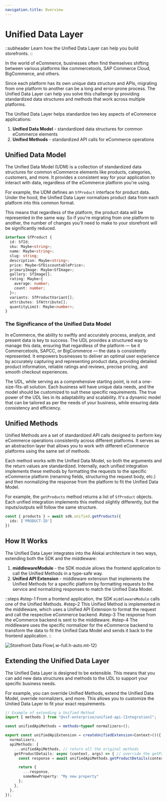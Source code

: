 ```yaml
---
navigation.title: Overview
---
```


# Unified Data Layer
::subheader
Learn how the Unified Data Layer can help you build storefronts.
::
 
In the world of eCommerce, businesses often find themselves shifting between various platforms like commercetools, SAP Commerce Cloud, BigCommerce, and others. 

Since each platform has its own unique data structure and APIs, migrating from one platform to another can be a long and error-prone process. The Unified Data Layer can help you solve this challenge by providing standardized data structures and methods that work across multiple platforms.

The Unified Data Layer helps standardize two key aspects of eCommerce applications:

1. **Unified Data Model** - standardized data structures for common eCommerce elements
2. **Unified Methods** - standardized API calls for eCommerce operations


## Unified Data Model

The Unified Data Model (UDM) is a collection of standardized data structures for common eCommerce elements like products, categories, customers, and more. It provides a consistent way for your application to interact with data, regardless of the eCommerce platform you're using. 

For example, the UDM defines an `SfProduct` interface for product data. Under the hood, the Unified Data Layer normalizes product data from each platform into this common format. 

This means that regardless of the platform, the product data will be represented in the same way. So if you're migrating from one platform to another, the number of changes you'll need to make to your storefront will be significantly reduced.

```ts
interface SfProduct {
  id: SfId;
  sku: Maybe<string>;
  name: Maybe<string>;
  slug: string;
  description: Maybe<string>;
  price: Maybe<SfDiscountablePrice>;
  primaryImage: Maybe<SfImage>;
  gallery: SfImage[];
  rating: Maybe<{
    average: number;
    count: number;
  }>;
  variants: SfProductVariant[];
  attributes: SfAttribute[];
  quantityLimit: Maybe<number>;
}
```

### The Significance of the Unified Data Model

In eCommerce, the ability to swiftly and accurately process, analyze, and present data is key to success. The UDL provides a structured way to manage this data, ensuring that regardless of the platform — be it Commercetools, SAPCC, or BigCommerce — the data is consistently represented. It empowers businesses to deliver an optimal user experience by accurately capturing and representing product data, providing detailed product information, reliable ratings and reviews, precise pricing, and smooth checkout experiences.

The UDL, while serving as a comprehensive starting point, is not a one-size-fits-all solution. Each business will have unique data needs, and the model should be customized to suit these specific requirements. The true power of the UDL lies in its adaptability and scalability. It's a dynamic model that can be tailored as per the needs of your business, while ensuring data consistency and efficiency.

## Unified Methods

Unified Methods are a set of standardized API calls designed to perform key eCommerce operations consistently across different platforms. It serves as an abstraction layer that allows you to work with different eCommerce platforms using the same set of methods. 

Each method works with the Unified Data Model, so both the arguments and the return values are standardized. Internally, each unified integration implements these methods by formatting the requests to the specific eCommerce platform (renaming fields, structuring the request body, etc.) and then normalizing the response from the platform to fit the Unified Data Model.

For example, the `getProducts` method returns a list of `SfProduct` objects. Each unified integration implements this method slightly differently, but the inputs/outputs will follow the same structure.

```ts
const { products } = await sdk.unified.getProducts({
  ids: ['PRODUCT-ID']
})
```

## How It Works

The Unified Data Layer integrates into the Alokai architecture in two ways, extending both the SDK and the middleware:

1. **middlewareModule** - the SDK module allows the frontend application to call the Unified Methods in a type-safe way.
2. **Unified API Extension** - middleware extension that implements the Unified Methods for a specific platform by formatting requests to the service and normalizing responses to match the Unified Data Model. 

::steps
#step-1
From a frontend application, the SDK `middlewareModule` calls one of the Unified Methods.
#step-2
This Unified Method is implemented in the middleware, which uses a Unified API Extension to format the request and call the respective eCommerce backend.
#step-3
The response from the eCommerce backend is sent to the middleware.
#step-4
The middleware uses the specific normalizer for the eCommerce backend to transform the data to fit the Unified Data Model and sends it back to the frontend application.
::

![Storefront Data Flow](./v0/static/data-flow.jpg){.w-full.h-auto.mt-12}

## Extending the Unified Data Layer

The Unified Data Layer is designed to be extensible. This means that you can add new data structures and methods to the UDL to support your specific business needs.

For example, you can override Unified Methods, extend the Unified Data Model, override normalizers, and more. This allows you to customize the Unitied Data Layer to fit your exact requirements.

```ts
// Example of extending a Unified Method
import { methods } from "@vsf-enterprise/unified-api-[Integration]";

const unifiedApiMethods = methods<typeof normalizers>();

export const unifiedApiExtension = createUnifiedExtension<Context>()({
  normalizers,
  apiMethods: {
    ...unifiedApiMethods, // return all the original methods
    getProductDetails: async (context, args) => { // override the getProductDetails method
      const response = await unifiedApiMethods.getProductDetails(context, args);

      return { 
        ...response, 
        someNewProperty: "My new property" 
      };
    },
  },
});
```

